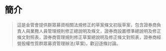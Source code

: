 # 簡介
>這是金管會提供群眾募資相關法規修正的草案條文初版草案，包含證券商負責人與業務人員管理規則修正總說明及條文，證券商設置標準總說明及修正條文對照表，證券商管理規則修正草案總說明及修正條文對照表，證券商經營股權性質群眾募資管理辦法(草案)，歡迎逐條討論。


